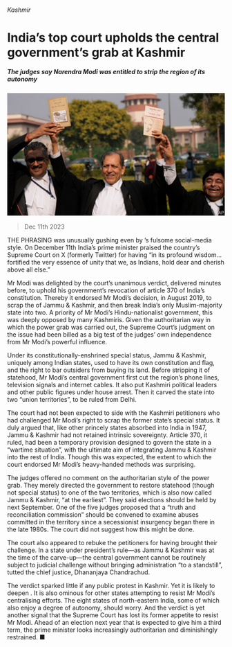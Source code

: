 ###### Kashmir

# India’s top court upholds the central government’s grab at Kashmir 

##### The judges say Narendra Modi was entitled to strip the region of its autonomy 

![image](images/20231216_ASP501.jpg) 

> Dec 11th 2023 

THE PHRASING was unusually gushing even by ’s fulsome social-media style. On December 11th India’s prime minister praised the country’s Supreme Court on X (formerly Twitter) for having “in its profound wisdom…fortified the very essence of unity that we, as Indians, hold dear and cherish above all else.”

Mr Modi was delighted by the court’s unanimous verdict, delivered minutes before, to uphold his government’s revocation of article 370 of India’s constitution. Thereby it endorsed Mr Modi’s decision, in August 2019, to scrap the  of Jammu &amp; Kashmir, and then break India’s only Muslim-majority state into two. A priority of Mr Modi’s Hindu-nationalist government, this was deeply opposed by many Kashmiris. Given the authoritarian way in which the power grab was carried out, the Supreme Court’s judgment on the issue had been billed as a big test of the judges’ own independence from Mr Modi’s powerful influence.

Under its constitutionally-enshrined special status, Jammu &amp; Kashmir, uniquely among Indian states, used to have its own constitution and flag, and the right to bar outsiders from buying its land. Before stripping it of statehood, Mr Modi’s central government first cut the region’s phone lines, television signals and internet cables. It also put Kashmiri political leaders and other public figures under house arrest. Then it carved the state into two “union territories”, to be ruled from Delhi.

The court had not been expected to side with the Kashmiri petitioners who had challenged Mr Modi’s right to scrap the former state’s special status. It duly argued that, like other princely states absorbed into India in 1947, Jammu &amp; Kashmir had not retained intrinsic sovereignty. Article 370, it ruled, had been a temporary provision designed to govern the state in a “wartime situation”, with the ultimate aim of integrating Jammu &amp; Kashmir into the rest of India. Though this was expected, the extent to which the court endorsed Mr Modi’s heavy-handed methods was surprising.

The judges offered no comment on the authoritarian style of the power grab. They merely directed the government to restore statehood (though not special status) to one of the two territories, which is also now called Jammu &amp; Kashmir, “at the earliest”. They said elections should be held by next September. One of the five judges proposed that a “truth and reconciliation commission” should be convened to examine abuses committed in the territory since a secessionist insurgency began there in the late 1980s. The court did not suggest how this might be done.

The court also appeared to rebuke the petitioners for having brought their challenge. In a state under president’s rule—as Jammu &amp; Kashmir was at the time of the carve-up—the central government cannot be routinely subject to judicial challenge without bringing administration “to a standstill”, tutted the chief justice, Dhananjaya Chandrachud.

The verdict sparked little if any public protest in Kashmir. Yet it is likely to deepen . It is also ominous for other states attempting to resist Mr Modi’s centralising efforts. The eight states of north-eastern India, some of which also enjoy a degree of autonomy, should worry. And the verdict is yet another signal that the Supreme Court has lost its former appetite to resist Mr Modi. Ahead of an election next year that is expected to give him a third term, the prime minister looks increasingly authoritarian and diminishingly restrained. ■



